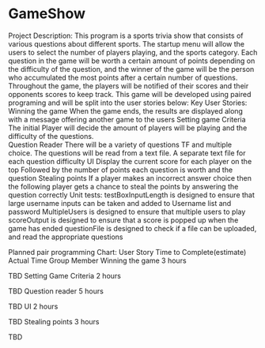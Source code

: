# GameShow
Project Description:
This program is a sports trivia show that consists of various questions about different sports. The startup menu will allow the users to select the number of players playing, and the sports category. Each question in the game will be worth a certain amount of points depending on the difficulty of the question, and the winner of the game will be the person who accumulated the most points after a certain number of questions. Throughout the game, the players will be notified of their scores and their opponents scores to keep track. This game will be developed using paired programing and will be split into the user stories below:
Key User Stories:
Winning the game
When the game ends, the results are displayed along with a message offering another game to the users
Setting game Criteria
The initial Player will decide the amount of players will be playing and the difficulty of the questions.  
Question Reader
There will be a variety of questions TF and multiple choice.
The questions will be read from a text file. A separate text file for each question difficulty
UI
Display the current score for each player on the top
Followed by the number of points each question is worth and the question
Stealing points
If a player makes an incorrect answer choice then the following player gets a chance to steal the points by answering the question correctly
Unit tests:
testBoxInputLength is designed to ensure that large username inputs can be taken and added to Username list and password
MultipleUsers is designed to ensure that multiple users to play
scoreOutput is designed to ensure that a score is popped up when the game has ended
questionFile is designed to check if a file can be uploaded, and read the appropriate questions


Planned pair programming Chart:
User Story
Time to Complete(estimate)
Actual Time
Group Member
Winning the game
3 hours


TBD
Setting Game Criteria
2 hours


TBD
Question reader
5 hours


TBD
UI
2 hours


TBD
Stealing points
3 hours


TBD
